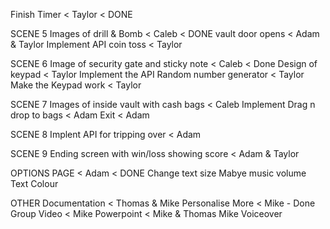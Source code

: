 Finish Timer < Taylor < DONE

SCENE 5
Images of drill & Bomb < Caleb < DONE
vault door opens < Adam & Taylor
Implement API coin toss < Taylor

SCENE 6
Image of security gate and sticky note < Caleb < Done
Design of keypad < Taylor
Implement the API Random number generator < Taylor
Make the Keypad work < Taylor

SCENE 7
Images of inside vault with cash bags < Caleb
Implement Drag n drop to bags < Adam
Exit < Adam

SCENE 8
Implent API for tripping over < Adam

SCENE 9
Ending screen with win/loss showing score < Adam & Taylor

OPTIONS PAGE < Adam < DONE
Change text size
Mabye music volume
Text Colour


OTHER
Documentation < Thomas & Mike
Personalise More < Mike - Done
Group Video < Mike
Powerpoint < Mike & Thomas
Mike Voiceover

